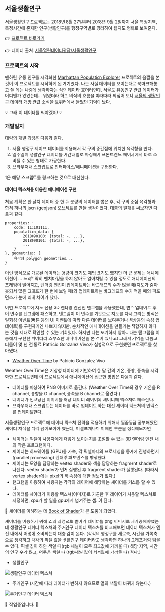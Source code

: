## 서울생활인구

서울생활인구 프로젝트는 2018년 8월 27일부터 2018년 9월 2일까지 서울 특정지역, 특정시간에 존재한 인구(생활인구)를 행정구역별로 정리하여 웹지도 형태로 보여준다.

👉 [프로젝트 바로가기](https://seoul-population-by-time.netlify.com/)

👉 데이터 출처: [서울열린데이터광장/서울생활인구](http://data.seoul.go.kr/dataVisual/seoul/seoulLivingPopulation.do)

### 프로젝트의 시작

맨하탄 유동 인구를 시각화한 [Manhattan Population Explorer](http://manpopex.us/) 프로젝트의 움짤을 본 것이 이 프로젝트를 시작하게 된 계기였다. 나는 사실 데이터를 보이는대로 북마크해놓고 쓸 데는 나중에 생각하자는 식의 데이타 호더러인데, 서울도 유동인구 관련 데이터가 어디엔가 있었는데... 뭐였더라 하고 의식의 흐름을 따라따라 되짚어 보니 [서울의 생활인구 데이터 개방 관련](https://twitter.com/beingsince/status/969746505132228608) 소식을 트위터에서 들었던 기억이 났다.

💡 그래 이 데이터를 써야겠어! 💡

### 개발일지

대략의 개발 과정은 다음과 같다.

1. 서울 행정구 셰이프 데이터를 이용해서 각 구의 중간점에 위치한 육각형을 딴다.
2. 일주일치 생활인구 데이터를 시간대별로 파싱해서 프론트엔드 페이지에서 바로 소비될 수 있는 형태로 가공한다.
3. 브라우저내 스크립트로 인터페이스/애니메이션을 구현한다.

1은  해당 스크립트를 링크하는 것으로 대신한다.

#### 데이터 텍스쳐를 이용한 애니메이션 구현

처음 계획은 한 달치 데이터 중 한 주 분량의 데이터를 뽑은 후, 각 구의 중심 육각형과 합쳐 하나의 json (geojson) 오브젝트를 만들 생각이었다. 대충의 얼개를 써보자면 다음과 같다.
```
properties: {
    code: 111101111,
    population_data: {
        2018090100: {total: -, ...},
        2018090101: {total: -, ...},
        ...
    }
}, geometries: {
    육각형 polygon geometries...
}
```
이런 방식으로 가공된 데이터는 용량이 크기도 제법 크기도 했지만 더 큰 문제는 애니메이션이 ... *느려!!* 딱히 벤치마킹을 하지 않아도 알아차릴 수 있을 정도로 애니메이션의 프레임이 떨어지고, 렌더링 엔진이 업데이트하는 바그래프의 수가 많을 때(지도가 줌아웃되서 많은 그래프가 한 번에 보일 때)와 업데이트하는 바그래프의 수가 적을 때의 퍼포먼스가 눈에 띄게 차이가 났다.

이번 프로젝트에 지도 전용 3D 렌더링 엔진인 탠그램을 사용했는데, 변수 업데이트 후 이 변수를 탠그램에 패스하고, 탠그램이 이 변수를 기반으로 지도를 다시 그리는 방식은 일회성 이벤트(버튼 등의  UI 이벤트에 따라 다른 데이터를 보여주거나 색상등의 속성 업데이트)를 구현하기엔 나쁘지 않지만, 순차적인 애니메이션을 만들기는 적합하지 않다는 것을 제대로 확인할 수 있는 기회였다. 하지만 나는 포기하지 앙아.. 나는 탠그램을 이용해서 구현한 버어터리 스무스한 애니메이션을 본 적이 있다고! 그래서 기억을 더듬고 더듬어 몇 년 전 동료 Patricio Gonzalez Vivo가 실험적으로 구현했던 프로젝트를 찾아냈다.

- [Weather Over Time](https://github.com/tangrams/WeatherOverTime/) by Patricio Gonzalez Vivo

Weather Over Time은 기상청 데이터에 기반하여 한 달 간의 기온, 풍향, 풍속을 시각화한 프로젝트인데 이 프로젝트에서 애니메이션에 접근한 방법은 다음과 같다.

- 데이터를 파싱하여 PNG 이미지로 옮긴다. (Weather Over Time의 경우 기온을 R channel, 풍향을  G channel, 풍속을 B channel로 옮겼다.)
- 데이터가 인코딩된 이미지를 해당 데이터 레이어의 셰이더에 텍스쳐로 패스한다.
- 브라우저내 스크립트는 데이터를 바로 업데이트 하는 대신 셰이더 텍스처의 인덱스를 업데이트한다.

서울생활인구 프로젝트에 데이터 텍스쳐 전략을 적용하기 위해서 찔끔찔끔 공부해왔던 셰이더 지식을 싹싹 긁어모아야 했는데, 어설프게나마 이해한 부분을 정리해보자면

- 셰이더는 픽셀이 사용자에게 어떻게 보이는지를 조절할 수 있는 3D 렌더링 엔진 내의 작은 프로그램이다.
- 셰이더는 하드웨어를 (GPU)를 가속, 각 픽셀마다의 프로세싱을 동시에 진행하면서 (parallel processing) 렌더링 퍼포먼스를 향상한다.
- 셰이더는 모양을 담당하는 vertex shader와 색을 담당하는 fragment shader로 나뉜다. vertex shader가 먼저 실행된 후 fragment shader가 실행된다. (따라서 vertex shader에는 pixel의 색 속성에 대한 정보가 없다.)
- 탠그램을 이용하여 사용자는 각각의 레이어에 해당하는 셰이더를 커스톰 할 수 있다.
- 데이터를 셰이더가 이용할 텍스쳐(이미지)로 가공한 후 레이어가 사용할 텍스쳐로 지정하면, cpu가 할 일을 gpu에게 넘겨주는 셈..이 된다.

🦄 셰이더를 이해하는 데 [Book of Shader](https://thebookofshaders.com/01/)가 큰 도움이 되었다.

셰이더를 이용하기 위해 2.의 과정으로 돌아가 데이터를 png 이미지로 재가공해야했는데 생활인구 데이터 텍스쳐와 주거인구 데이터 텍스쳐를 비교해보면 데이터 텍스쳐가 엔진 내에서 어떻게 소비되는지 대충 감이 온다. (각각의 행정구를 세로축, 시간을 가록축으로 생각하고 각각의 픽셀 값을 생활인구 데이터라고 생각하면 하나의 그래프처럼 읽을 수 있다. 픽셀 값이 하얀 색일 때(rgb 채널이 모두 최고값에 가까울 때) 해당 지역, 시간의 인구 수가 많고, 어두운 색일 떄 (rgb채널 값이 최저값에 가까울 떄) 적다.)

- 생활인구

![생활인구 데이터 텍스쳐](https://raw.githubusercontent.com/hanbyul-here/seoul-population-by-time/master/data/20180827/total.png)

- 주거인구 (시간에 따라 데이터가 변하지 않으므로 열의 색깔이 바뀌지 않는다.)

![주거인구 데이터 텍스쳐](https://raw.githubusercontent.com/hanbyul-here/seoul-population-by-time/master/data/residents.png)

 🚧 작업중입니다. 🚧